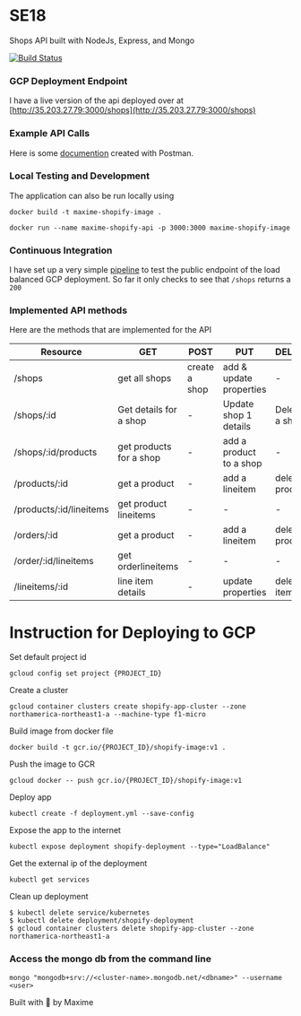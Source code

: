 # SE18
Shops API built with NodeJs, Express, and Mongo

[![Build Status](https://travis-ci.com/MaximeNdutiye/SE18.svg?branch=master)](https://travis-ci.com/MaximeNdutiye/SE18)

### GCP Deployment Endpoint
I have a live version of the api deployed over at
[http://35.203.27.79:3000/shops](http://35.203.27.79:3000/shops)

### Example API Calls
Here is some [documention](https://documenter.getpostman.com/view/5353897/RWaPskhE)
created with Postman.

### Local Testing and Development
The application can also be run locally using

```
docker build -t maxime-shopify-image .

docker run --name maxime-shopify-api -p 3000:3000 maxime-shopify-image
```

### Continuous Integration
I have set up a very simple [pipeline](https://travis-ci.com/MaximeNdutiye/SE18) to test 
the public endpoint of the load balanced GCP deployment.
So far it only checks to see that `/shops` returns a `200`


### Implemented API methods
Here are the methods that are implemented for the API

| Resource                | GET                     | POST          | PUT                     | DELETE           |
|-------------------------|-------------------------|---------------|-------------------------|------------------|
| /shops                  | get all shops           | create a shop | add & update properties | -                |
| /shops/:id              | Get details for a shop  | -             | Update shop 1 details   | Delete a shop    |
| /shops/:id/products     | get products for a shop | -             | add a product to a shop | -                |
| /products/:id           | get a product           | -             | add a lineitem          | delete a product |
| /products/:id/lineitems | get product lineitems   | -             | -                       | -                |
| /orders/:id             | get a product           | -             | add a lineitem          | delete a product |
| /order/:id/lineitems    | get orderlineitems      | -             | -                       | -                |
| /lineitems/:id          | line item details       | -             | update properties       | delete item      |


# Instruction for Deploying to GCP

Set default project id

```
gcloud config set project {PROJECT_ID}
``` 

Create a cluster

```
gcloud container clusters create shopify-app-cluster --zone northamerica-northeast1-a --machine-type f1-micro
```

Build image from docker file

```
docker build -t gcr.io/{PROJECT_ID}/shopify-image:v1 .
``` 

Push the image to GCR
```
gcloud docker -- push gcr.io/{PROJECT_ID}/shopify-image:v1
```

Deploy app
```
kubectl create -f deployment.yml --save-config
```

Expose the app to the internet

```
kubectl expose deployment shopify-deployment --type="LoadBalance"
```

Get the external ip of the deployment

```
kubectl get services
```

Clean up deployment

```
$ kubectl delete service/kubernetes
$ kubectl delete deployment/shopify-deployment
$ gcloud container clusters delete shopify-app-cluster --zone northamerica-northeast1-a
```

### Access the mongo db from the command line

`mongo "mongodb+srv://<cluster-name>.mongodb.net/<dbname>" --username <user>`

Built with :purple_heart: by Maxime
